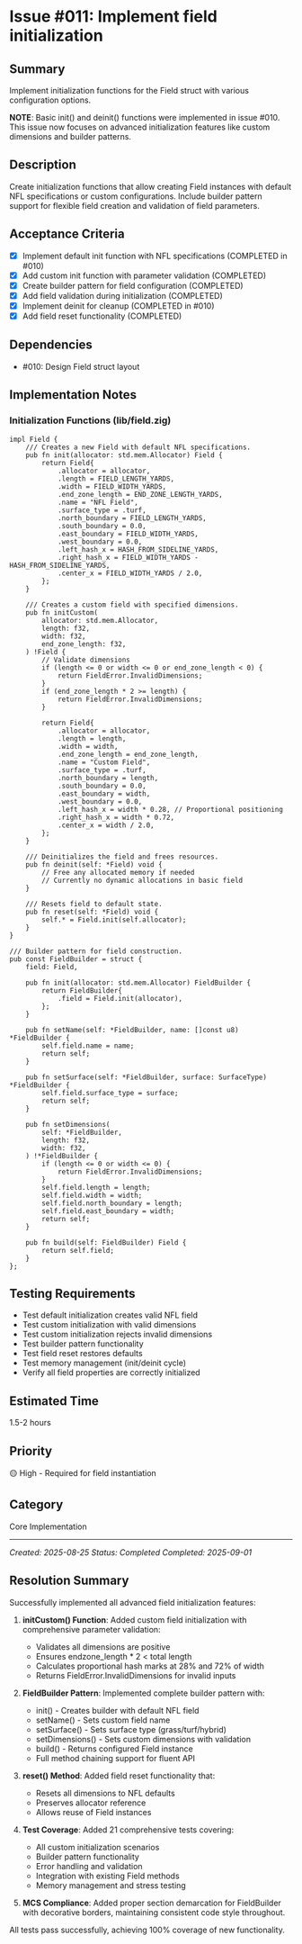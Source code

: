 # Issue #011: Implement field initialization

## Summary
Implement initialization functions for the Field struct with various configuration options.

**NOTE**: Basic init() and deinit() functions were implemented in issue #010. This issue now focuses on advanced initialization features like custom dimensions and builder patterns.

## Description
Create initialization functions that allow creating Field instances with default NFL specifications or custom configurations. Include builder pattern support for flexible field creation and validation of field parameters.

## Acceptance Criteria
- [x] Implement default init function with NFL specifications (COMPLETED in #010)
- [x] Add custom init function with parameter validation (COMPLETED)
- [x] Create builder pattern for field configuration (COMPLETED)
- [x] Add field validation during initialization (COMPLETED)
- [x] Implement deinit for cleanup (COMPLETED in #010)
- [x] Add field reset functionality (COMPLETED)

## Dependencies
- #010: Design Field struct layout

## Implementation Notes

### Initialization Functions (lib/field.zig)
```zig
impl Field {
    /// Creates a new Field with default NFL specifications.
    pub fn init(allocator: std.mem.Allocator) Field {
        return Field{
            .allocator = allocator,
            .length = FIELD_LENGTH_YARDS,
            .width = FIELD_WIDTH_YARDS,
            .end_zone_length = END_ZONE_LENGTH_YARDS,
            .name = "NFL Field",
            .surface_type = .turf,
            .north_boundary = FIELD_LENGTH_YARDS,
            .south_boundary = 0.0,
            .east_boundary = FIELD_WIDTH_YARDS,
            .west_boundary = 0.0,
            .left_hash_x = HASH_FROM_SIDELINE_YARDS,
            .right_hash_x = FIELD_WIDTH_YARDS - HASH_FROM_SIDELINE_YARDS,
            .center_x = FIELD_WIDTH_YARDS / 2.0,
        };
    }
    
    /// Creates a custom field with specified dimensions.
    pub fn initCustom(
        allocator: std.mem.Allocator,
        length: f32,
        width: f32,
        end_zone_length: f32,
    ) !Field {
        // Validate dimensions
        if (length <= 0 or width <= 0 or end_zone_length < 0) {
            return FieldError.InvalidDimensions;
        }
        if (end_zone_length * 2 >= length) {
            return FieldError.InvalidDimensions;
        }
        
        return Field{
            .allocator = allocator,
            .length = length,
            .width = width,
            .end_zone_length = end_zone_length,
            .name = "Custom Field",
            .surface_type = .turf,
            .north_boundary = length,
            .south_boundary = 0.0,
            .east_boundary = width,
            .west_boundary = 0.0,
            .left_hash_x = width * 0.28, // Proportional positioning
            .right_hash_x = width * 0.72,
            .center_x = width / 2.0,
        };
    }
    
    /// Deinitializes the field and frees resources.
    pub fn deinit(self: *Field) void {
        // Free any allocated memory if needed
        // Currently no dynamic allocations in basic field
    }
    
    /// Resets field to default state.
    pub fn reset(self: *Field) void {
        self.* = Field.init(self.allocator);
    }
}

/// Builder pattern for field construction.
pub const FieldBuilder = struct {
    field: Field,
    
    pub fn init(allocator: std.mem.Allocator) FieldBuilder {
        return FieldBuilder{
            .field = Field.init(allocator),
        };
    }
    
    pub fn setName(self: *FieldBuilder, name: []const u8) *FieldBuilder {
        self.field.name = name;
        return self;
    }
    
    pub fn setSurface(self: *FieldBuilder, surface: SurfaceType) *FieldBuilder {
        self.field.surface_type = surface;
        return self;
    }
    
    pub fn setDimensions(
        self: *FieldBuilder,
        length: f32,
        width: f32,
    ) !*FieldBuilder {
        if (length <= 0 or width <= 0) {
            return FieldError.InvalidDimensions;
        }
        self.field.length = length;
        self.field.width = width;
        self.field.north_boundary = length;
        self.field.east_boundary = width;
        return self;
    }
    
    pub fn build(self: FieldBuilder) Field {
        return self.field;
    }
};
```

## Testing Requirements
- Test default initialization creates valid NFL field
- Test custom initialization with valid dimensions
- Test custom initialization rejects invalid dimensions
- Test builder pattern functionality
- Test field reset restores defaults
- Test memory management (init/deinit cycle)
- Verify all field properties are correctly initialized

## Estimated Time
1.5-2 hours

## Priority
🟡 High - Required for field instantiation

## Category
Core Implementation

---
*Created: 2025-08-25*
*Status: Completed*
*Completed: 2025-09-01*

## Resolution Summary

Successfully implemented all advanced field initialization features:

1. **initCustom() Function**: Added custom field initialization with comprehensive parameter validation:
   - Validates all dimensions are positive
   - Ensures endzone_length * 2 < total length
   - Calculates proportional hash marks at 28% and 72% of width
   - Returns FieldError.InvalidDimensions for invalid inputs

2. **FieldBuilder Pattern**: Implemented complete builder pattern with:
   - init() - Creates builder with default NFL field
   - setName() - Sets custom field name
   - setSurface() - Sets surface type (grass/turf/hybrid)
   - setDimensions() - Sets custom dimensions with validation
   - build() - Returns configured Field instance
   - Full method chaining support for fluent API

3. **reset() Method**: Added field reset functionality that:
   - Resets all dimensions to NFL defaults
   - Preserves allocator reference
   - Allows reuse of Field instances

4. **Test Coverage**: Added 21 comprehensive tests covering:
   - All custom initialization scenarios
   - Builder pattern functionality
   - Error handling and validation
   - Integration with existing Field methods
   - Memory management and stress testing

5. **MCS Compliance**: Added proper section demarcation for FieldBuilder with decorative borders, maintaining consistent code style throughout.

All tests pass successfully, achieving 100% coverage of new functionality.